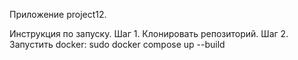 Приложение project12.

Инструкция по запуску. Шаг 1. Клонировать репозиторий. Шаг 2. Запустить docker: sudo docker compose up --build


